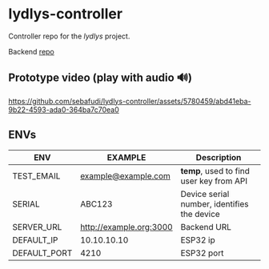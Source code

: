 # lydlys-controller
Controller repo for the _lydlys_ project.

Backend [repo](https://github.com/sebafudi/lydlys-backend)

## Prototype video (play with audio 🔊)
https://github.com/sebafudi/lydlys-controller/assets/5780459/abd41eba-9b22-4593-ada0-364ba7c70ea0

## ENVs
| ENV          | EXAMPLE                 | Description                                 |
|--------------|-------------------------|---------------------------------------------|
| TEST_EMAIL   | example@example.com     | **temp**, used to find user key from API    |
| SERIAL       | ABC123                  | Device serial number, identifies the device |
| SERVER_URL   | http://example.org:3000 | Backend URL                                 |
| DEFAULT_IP   | 10.10.10.10             | ESP32 ip                                    |
| DEFAULT_PORT | 4210                    | ESP32 port                                  |
